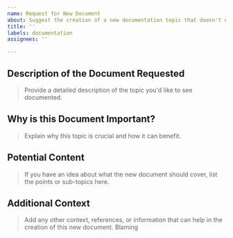 ```yaml
---
name: Request for New Document
about: Suggest the creation of a new documentation topic that doesn't exist yet
title: ''
labels: documentation
assignees: ''

---
```


## Description of the Document Requested

> Provide a detailed description of the topic you'd like to see documented.



## Why is this Document Important?

> Explain why this topic is crucial and how it can benefit.



## Potential Content

> If you have an idea about what the new document should cover, list the points or sub-topics here.



## Additional Context

> Add any other context, references, or information that can help in the creation of this new document.
Blaming

